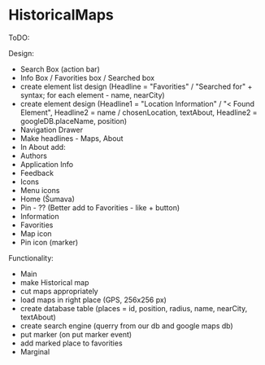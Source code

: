 HistoricalMaps
==============

ToDO:

Design:
 - Search Box (action bar)
 - Info Box / Favorities box / Searched box
  - create element list design (Headline = "Favorities" / "Searched for" + syntax; for each element - name, nearCity)
  - create element design (Headline1 =  "Location Information" / "< Found Element", Headline2 = name / chosenLocation, textAbout, Headline2 = googleDB.placeName, position)
 - Navigation Drawer
  - Make headlines - Maps, About
  - In About add:
   - Authors
   - Application Info
   - Feedback
 - Icons
  - Menu icons
   - Home (Šumava)
   - Pin - ?? (Better add to Favorities - like + button)
   - Information
   - Favorities
  - Map icon
   - Pin icon (marker)

Functionality:
 - Main
  - make Historical map
   - cut maps appropriately
   - load maps in right place (GPS, 256x256 px)
   - create database table (places = id, position, radius, name, nearCity, textAbout)
  - create search engine (querry from our db and google maps db)
  - put marker (on put marker event)
  - add marked place to favorities
 - Marginal
